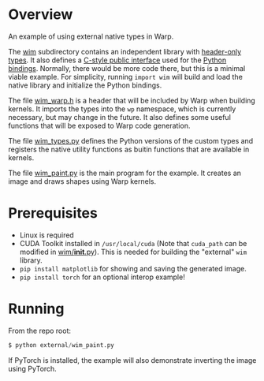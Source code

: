 # Overview

An example of using external native types in Warp.

The [wim](wim) subdirectory contains an independent library with [header-only types](wim/wim.h).  It also defines a [C-style public interface](wim/wim.cpp) used for the [Python bindings](wim/__init__.py).  Normally, there would be more code there, but this is a minimal viable example.  For simplicity, running `import wim` will build and load the native library and initialize the Python bindings.

The file [wim_warp.h](wim_warp.h) is a header that will be included by Warp when building kernels.  It imports the types into the `wp` namespace, which is currently necessary, but may change in the future.  It also defines some useful functions that will be exposed to Warp code generation.

The file [wim_types.py](wim_types.py) defines the Python versions of the custom types and registers the native utility functions as buitin functions that are available in kernels.

The file [wim_paint.py](wim_paint.py) is the main program for the example.  It creates an image and draws shapes using Warp kernels.

# Prerequisites

* Linux is required
* CUDA Toolkit installed in `/usr/local/cuda` (Note that `cuda_path` can be modified in [wim/__init__.py](wim/__init__.py)).  This is needed for building the "external" `wim` library.
* `pip install matplotlib` for showing and saving the generated image.
* `pip install torch` for an optional interop example!

# Running

From the repo root:

```python
$ python external/wim_paint.py
```

If PyTorch is installed, the example will also demonstrate inverting the image using PyTorch.
